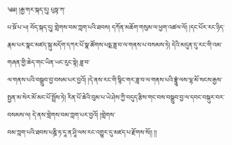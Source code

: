﻿  
༄༅། །རྒྱ་གར་སྐད་དུ། པུསྟ་ཀ་  
པ་ཋོ་པ་ཡ། བོད་སྐད་དུ། གླེགས་བམ་ཀླག་པའི་ཐབས། དཀོན་མཆོག་གསུམ་ལ་ཕྱག་འཚལ་ལོ། །དང་པོར་རང་ཉིད་རྣམ་པར་སྣང་མཛད་སྐུ་མདོག་དཀར་པོ་སྣ་ཚོགས་པདྨ་ཟླ་བ་ལ་གནས་པ་བསམས་ཏེ། དེའི་མདུན་དུ་རང་གི་འམ་གཞན་གྱི་ཆེད་གང་ཡིན་ཡང་རུང་སྟེ། ཟླ་བ་  
ལ་གནས་པའི་བསྒྲུབ་བྱ་བསམ་པར་བྱའོ། །དེ་ནས་རང་གི་སྙིང་གར་ཟླ་བ་ལ་གནས་པའི་བྷྲཱུཾ་ལས་ལྷ་མོ་སངས་རྒྱས་སྤྱན་མ་སེར་མོ་མང་པོ་སྤྲོས་ཏེ། རིན་པོ་ཆེའི་བུམ་པ་ཡེ་ཤེས་ཀྱི་བདུད་རྩིས་གང་བས་བསྒྲུབ་བྱ་ལ་དབང་བསྐུར་བར་བསམས་ལ། དེ་ནས་གླེགས་བམ་ཀླག་པར་བྱའོ། །གླེགས་  
བམ་ཀླག་པའི་ཐབས་པཎྜི་ཏ་དཱ་ན་ཤཱི་ལས་རང་འགྱུར་དུ་མཛད་པ་རྫོགས་སོ།། །།  
  
